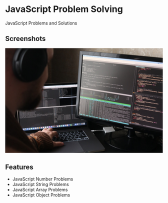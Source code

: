 # JavaScript Problem Solving
JavaScript Problems and Solutions

## Screenshots

<img src="https://raw.githubusercontent.com/jayedrashid/necessary_cloud_files/main/pexels-mikhail-fesenko-coding-problem-solve.jpg">
  
## Features

- JavaScript Number Problems
- JavaScript String Problems
- JavaScript Array Problems
- JavaScript Object Problems
